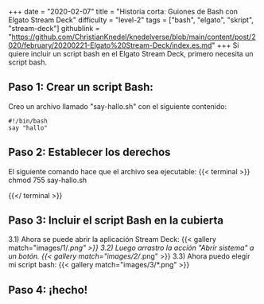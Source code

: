 +++
date = "2020-02-07"
title = "Historia corta: Guiones de Bash con Elgato Stream Deck"
difficulty = "level-2"
tags = ["bash", "elgato", "skript", "stream-deck"]
githublink = "https://github.com/ChristianKnedel/knedelverse/blob/main/content/post/2020/february/20200221-Elgato%20Stream-Deck/index.es.md"
+++
Si quiere incluir un script bash en el Elgato Stream Deck, primero necesita un script bash.
## Paso 1: Crear un script Bash:
Creo un archivo llamado "say-hallo.sh" con el siguiente contenido:
```
#!/bin/bash
say "hallo"

```

## Paso 2: Establecer los derechos
El siguiente comando hace que el archivo sea ejecutable:
{{< terminal >}}
chmod 755 say-hallo.sh

{{</ terminal >}}

## Paso 3: Incluir el script Bash en la cubierta
3.1) Ahora se puede abrir la aplicación Stream Deck:
{{< gallery match="images/1/*.png" >}}
3.2) Luego arrastro la acción "Abrir sistema" a un botón.
{{< gallery match="images/2/*.png" >}}
3.3) Ahora puedo elegir mi script bash:
{{< gallery match="images/3/*.png" >}}

## Paso 4: ¡hecho!
